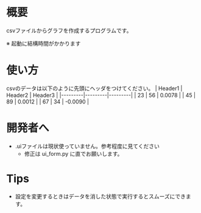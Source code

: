 # 概要
csvファイルからグラフを作成するプログラムです。

※ 起動に結構時間がかかります

# 使い方
csvのデータは以下のように先頭にヘッダをつけてください。
| Header1 | Header2 | Header3 |
|---------|---------|---------|
| 23      | 56      | 0.0078  |
| 45      | 89      | 0.0012  |
| 67      | 34      | -0.0090 |

# 開発者へ
- .uiファイルは現状使っていません。参考程度に見てください
    - 修正は ui_form.py に直でお願いします。

<!-- 気づいたことがあれば追記してください -->
# Tips
- 設定を変更するときはデータを消した状態で実行するとスムーズにできます。